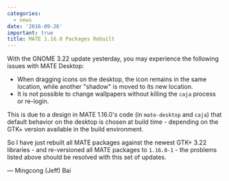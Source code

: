 ```yaml
---
categories:
  - news
date: '2016-09-26'
important: true
title: MATE 1.16.0 Packages Rebuilt
---
```



With the GNOME 3.22 update yesterday, you may experience the following issues with MATE Desktop:

- When dragging icons on the desktop, the icon remains in the same location, while another "shadow" is moved to its new location.
- It is not possible to change wallpapers without killing the `caja` process or re-login.

This is due to a design in MATE 1.16.0's code (in `mate-desktop` and `caja`) that default behavior on the desktop is chosen at build time - depending on the GTK+ version available in the build environment.

So I have just rebuilt all MATE packages against the newest GTK+ 3.22 libraries - and re-versioned all MATE packages to `1.16.0-1` - the problems listed above should be resolved with this set of updates.

— Mingcong (Jeff) Bai